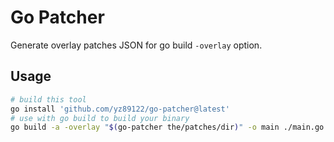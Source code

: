 # Go Patcher

Generate overlay patches JSON for go build `-overlay` option.

## Usage

```bash
# build this tool
go install 'github.com/yz89122/go-patcher@latest'
# use with go build to build your binary
go build -a -overlay "$(go-patcher the/patches/dir)" -o main ./main.go
```
